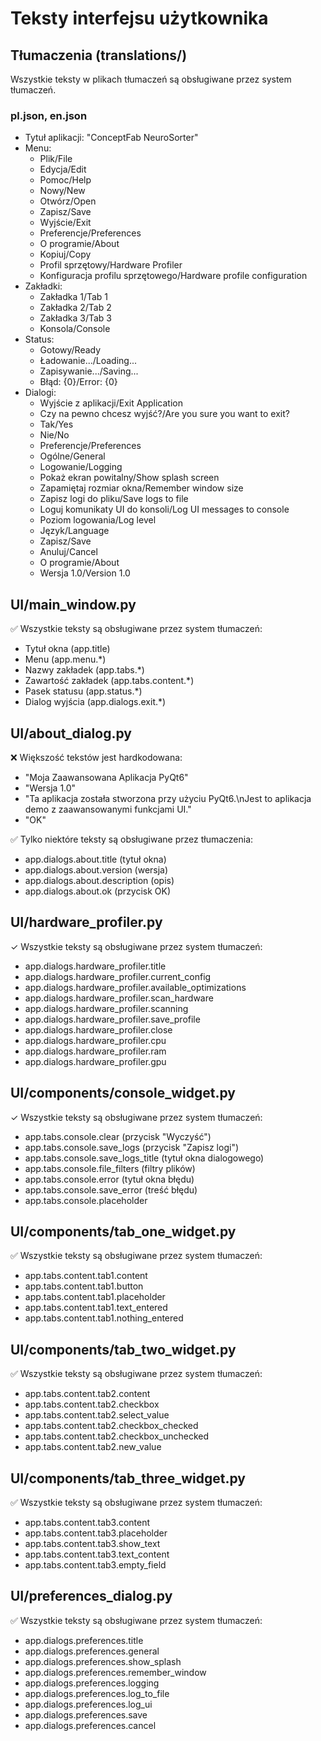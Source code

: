 # Teksty interfejsu użytkownika

## Tłumaczenia (translations/)

Wszystkie teksty w plikach tłumaczeń są obsługiwane przez system tłumaczeń.

### pl.json, en.json

- Tytuł aplikacji: "ConceptFab NeuroSorter"
- Menu:
  - Plik/File
  - Edycja/Edit
  - Pomoc/Help
  - Nowy/New
  - Otwórz/Open
  - Zapisz/Save
  - Wyjście/Exit
  - Preferencje/Preferences
  - O programie/About
  - Kopiuj/Copy
  - Profil sprzętowy/Hardware Profiler
  - Konfiguracja profilu sprzętowego/Hardware profile configuration
- Zakładki:
  - Zakładka 1/Tab 1
  - Zakładka 2/Tab 2
  - Zakładka 3/Tab 3
  - Konsola/Console
- Status:
  - Gotowy/Ready
  - Ładowanie.../Loading...
  - Zapisywanie.../Saving...
  - Błąd: {0}/Error: {0}
- Dialogi:
  - Wyjście z aplikacji/Exit Application
  - Czy na pewno chcesz wyjść?/Are you sure you want to exit?
  - Tak/Yes
  - Nie/No
  - Preferencje/Preferences
  - Ogólne/General
  - Logowanie/Logging
  - Pokaż ekran powitalny/Show splash screen
  - Zapamiętaj rozmiar okna/Remember window size
  - Zapisz logi do pliku/Save logs to file
  - Loguj komunikaty UI do konsoli/Log UI messages to console
  - Poziom logowania/Log level
  - Język/Language
  - Zapisz/Save
  - Anuluj/Cancel
  - O programie/About
  - Wersja 1.0/Version 1.0

## UI/main_window.py

✅ Wszystkie teksty są obsługiwane przez system tłumaczeń:

- Tytuł okna (app.title)
- Menu (app.menu.\*)
- Nazwy zakładek (app.tabs.\*)
- Zawartość zakładek (app.tabs.content.\*)
- Pasek statusu (app.status.\*)
- Dialog wyjścia (app.dialogs.exit.\*)

## UI/about_dialog.py

❌ Większość tekstów jest hardkodowana:

- "Moja Zaawansowana Aplikacja PyQt6"
- "Wersja 1.0"
- "Ta aplikacja została stworzona przy użyciu PyQt6.\nJest to aplikacja demo z zaawansowanymi funkcjami UI."
- "OK"

✅ Tylko niektóre teksty są obsługiwane przez tłumaczenia:

- app.dialogs.about.title (tytuł okna)
- app.dialogs.about.version (wersja)
- app.dialogs.about.description (opis)
- app.dialogs.about.ok (przycisk OK)

## UI/hardware_profiler.py

✓ Wszystkie teksty są obsługiwane przez system tłumaczeń:

- app.dialogs.hardware_profiler.title
- app.dialogs.hardware_profiler.current_config
- app.dialogs.hardware_profiler.available_optimizations
- app.dialogs.hardware_profiler.scan_hardware
- app.dialogs.hardware_profiler.scanning
- app.dialogs.hardware_profiler.save_profile
- app.dialogs.hardware_profiler.close
- app.dialogs.hardware_profiler.cpu
- app.dialogs.hardware_profiler.ram
- app.dialogs.hardware_profiler.gpu

## UI/components/console_widget.py

✓ Wszystkie teksty są obsługiwane przez system tłumaczeń:

- app.tabs.console.clear (przycisk "Wyczyść")
- app.tabs.console.save_logs (przycisk "Zapisz logi")
- app.tabs.console.save_logs_title (tytuł okna dialogowego)
- app.tabs.console.file_filters (filtry plików)
- app.tabs.console.error (tytuł okna błędu)
- app.tabs.console.save_error (treść błędu)
- app.tabs.console.placeholder

## UI/components/tab_one_widget.py

✅ Wszystkie teksty są obsługiwane przez system tłumaczeń:

- app.tabs.content.tab1.content
- app.tabs.content.tab1.button
- app.tabs.content.tab1.placeholder
- app.tabs.content.tab1.text_entered
- app.tabs.content.tab1.nothing_entered

## UI/components/tab_two_widget.py

✅ Wszystkie teksty są obsługiwane przez system tłumaczeń:

- app.tabs.content.tab2.content
- app.tabs.content.tab2.checkbox
- app.tabs.content.tab2.select_value
- app.tabs.content.tab2.checkbox_checked
- app.tabs.content.tab2.checkbox_unchecked
- app.tabs.content.tab2.new_value

## UI/components/tab_three_widget.py

✅ Wszystkie teksty są obsługiwane przez system tłumaczeń:

- app.tabs.content.tab3.content
- app.tabs.content.tab3.placeholder
- app.tabs.content.tab3.show_text
- app.tabs.content.tab3.text_content
- app.tabs.content.tab3.empty_field

## UI/preferences_dialog.py

✅ Wszystkie teksty są obsługiwane przez system tłumaczeń:

- app.dialogs.preferences.title
- app.dialogs.preferences.general
- app.dialogs.preferences.show_splash
- app.dialogs.preferences.remember_window
- app.dialogs.preferences.logging
- app.dialogs.preferences.log_to_file
- app.dialogs.preferences.log_ui
- app.dialogs.preferences.save
- app.dialogs.preferences.cancel
